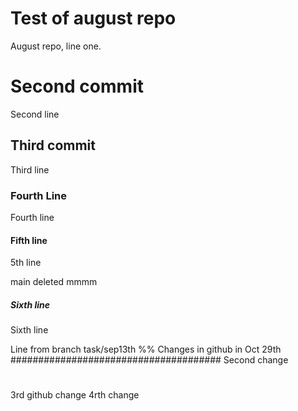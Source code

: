 # Test of august repo
August repo, line one.

# Second commit
Second line

## Third commit

Third line

### Fourth Line

Fourth line

#### Fifth line
5th line

main deleted mmmm

##### Sixth line

Sixth line

Line from branch task/sep13th
%% 
Changes in github in Oct 29th
######################################
Second change
#
3rd github change
4rth change